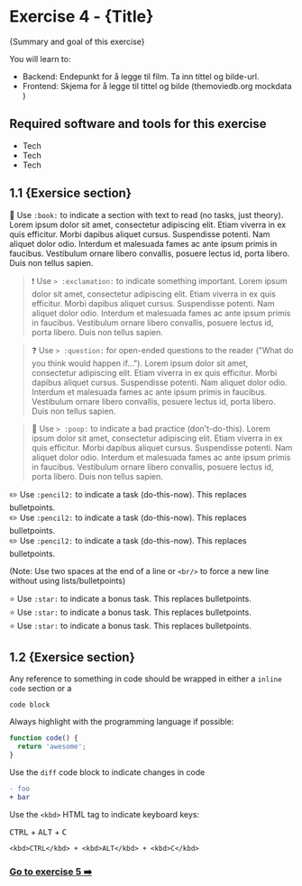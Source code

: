 # Exercise 4 - {Title}

{Summary and goal of this exercise}

You will learn to:

- Backend: Endepunkt for å legge til film. Ta inn tittel og bilde-url. 
- Frontend: Skjema for å legge til tittel og bilde (themoviedb.org mockdata )

## Required software and tools for this exercise

- Tech
- Tech
- Tech

## 1.1 {Exersice section}

:book: Use `:book:` to indicate a section with text to read (no tasks, just theory). Lorem ipsum dolor sit amet, consectetur adipiscing elit. Etiam viverra in ex quis efficitur. Morbi dapibus aliquet cursus. Suspendisse potenti. Nam aliquet dolor odio. Interdum et malesuada fames ac ante ipsum primis in faucibus. Vestibulum ornare libero convallis, posuere lectus id, porta libero. Duis non tellus sapien.

> :exclamation: Use `> :exclamation:` to indicate something important. Lorem ipsum dolor sit amet, consectetur adipiscing elit. Etiam viverra in ex quis efficitur. Morbi dapibus aliquet cursus. Suspendisse potenti. Nam aliquet dolor odio. Interdum et malesuada fames ac ante ipsum primis in faucibus. Vestibulum ornare libero convallis, posuere lectus id, porta libero. Duis non tellus sapien.

> :question: Use `> :question:` for open-ended questions to the reader ("What do you think would happen if..."). Lorem ipsum dolor sit amet, consectetur adipiscing elit. Etiam viverra in ex quis efficitur. Morbi dapibus aliquet cursus. Suspendisse potenti. Nam aliquet dolor odio. Interdum et malesuada fames ac ante ipsum primis in faucibus. Vestibulum ornare libero convallis, posuere lectus id, porta libero. Duis non tellus sapien.

> :poop: Use `> :poop:` to indicate a bad practice (don't-do-this). Lorem ipsum dolor sit amet, consectetur adipiscing elit. Etiam viverra in ex quis efficitur. Morbi dapibus aliquet cursus. Suspendisse potenti. Nam aliquet dolor odio. Interdum et malesuada fames ac ante ipsum primis in faucibus. Vestibulum ornare libero convallis, posuere lectus id, porta libero. Duis non tellus sapien.

:pencil2: Use `:pencil2:` to indicate a task (do-this-now). This replaces bulletpoints.  
:pencil2: Use `:pencil2:` to indicate a task (do-this-now). This replaces bulletpoints.<br/>
:pencil2: Use `:pencil2:` to indicate a task (do-this-now). This replaces bulletpoints.  

(Note: Use two spaces at the end of a line or `<br/>` to force a new line without using lists/bulletpoints)

:star: Use `:star:` to indicate a bonus task. This replaces bulletpoints.<br/>
:star: Use `:star:` to indicate a bonus task. This replaces bulletpoints.<br/>
:star: Use `:star:` to indicate a bonus task. This replaces bulletpoints.<br/>

## 1.2 {Exersice section}

Any reference to something in code should be wrapped in either a `inline code` section or a
```
code block
```

Always highlight with the programming language if possible:

```javascript
function code() {
  return 'awesome';
}
```

Use the `diff` code block to indicate changes in code

```diff
- foo
+ bar
```

Use the `<kbd>` HTML tag to indicate keyboard keys:

<kbd>CTRL</kbd> + <kbd>ALT</kbd> + <kbd>C</kbd>

`<kbd>CTRL</kbd> + <kbd>ALT</kbd> + <kbd>C</kbd>`

### [Go to exercise 5 :arrow_right:](../exercise-5/README.md)